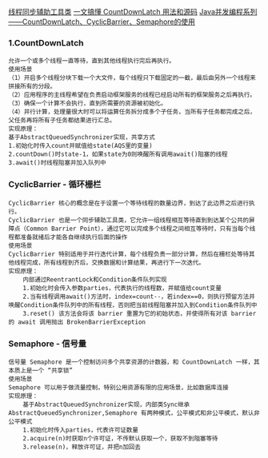 [线程同步辅助工具类](https://mp.weixin.qq.com/s/bX47AT-h-VFlFbUScLtWmg)
[一文搞懂 CountDownLatch 用法和源码](https://mp.weixin.qq.com/s/z-px9-u-ElN_7UzuNB52sA)
[Java并发编程系列——CountDownLatch、CyclicBarrier、Semaphore的使用](https://mp.weixin.qq.com/s/BDKkXDjMqVXM-T-pgR7Gwg)

### 1.CountDownLatch

    允许一个或多个线程一直等待，直到其他线程执行完后再执行。
    使用场景
    （1）开启多个线程分块下载一个大文件，每个线程只下载固定的一截，最后由另外一个线程来拼接所有的分段。
    （2）应用程序的主线程希望在负责启动框架服务的线程已经启动所有的框架服务之后再执行。
    （3）确保一个计算不会执行，直到所需要的资源被初始化。
    （4）并行计算，处理量很大时可以将运算任务拆分成多个子任务，当所有子任务都完成之后，父任务再将所有子任务都结果进行汇总。
    实现原理：
    基于AbstractQueuedSynchronizer实现，共享方式
    1.初始化时传入count并赋值给state(AQS里的变量)
    2.countDown()时state-1，如果state为0则唤醒所有调用await()阻塞的线程
    3.await()时线程阻塞并加入队列中

### CyclicBarrier - 循环栅栏

    CyclicBarrier 核心的概念是在于设置一个等待线程的数量边界，到达了此边界之后进行执行。
    CyclicBarrier 也是一个同步辅助工具类，它允许一组线程相互等待直到到达某个公共的屏障点（Common Barrier Point），通过它可以完成多个线程之间相互等待时，只有当每个线程都准备就绪后才能各自继续执行后面的操作
    使用场景
    CyclicBarrier 特别适用于并行迭代计算，每个线程负责一部分计算，然后在栅栏处等待其他线程完成，所有线程到齐后，交换数据和计算结果，再进行下一次迭代。
    实现原理：
        内部通过ReentrantLock和Condition条件队列实现
        1.初始化时会传入参数parties，代表执行的线程数，并赋值给count变量
        2.当有线程调用await()方法时，index=count--，若index==0，则执行预留方法并唤醒Condition条件队列中的所有线程，否则把当前线程阻塞并加入到Condition条件队列中
        3.reset() 该方法会将该 barrier 重置为它的初始状态，并使得所有对该 barrier 的 await 调用抛出 BrokenBarrierException

### Semaphore - 信号量

    信号量 Semaphore 是一个控制访问多个共享资源的计数器，和 CountDownLatch 一样，其本质上是一个 “共享锁”
    使用场景
    Semaphore 可以用于做流量控制，特别公用资源有限的应用场景，比如数据库连接
    实现原理：
        基于AbstractQueuedSynchronizer实现，内部类Sync继承AbstractQueuedSynchronizer,Semaphore 有两种模式，公平模式和非公平模式，默认非公平模式
        1.初始化时传入parties，代表许可证数量
        2.acquire(n)时获取n个许可证，不传默认获取一个，获取不到阻塞等待
        3.release(n)，释放许可证，并把n加回去